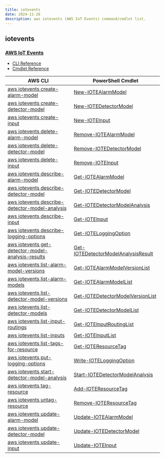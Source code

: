 ```yaml
---
title: iotevents
date: 2024-11-26
description: aws iotevents (AWS IoT Events) command/cmdlet list.
---
```


## iotevents

### [AWS IoT Events](https://aws.amazon.com/iot-events/)

* [CLI Reference](https://awscli.amazonaws.com/v2/documentation/api/latest/reference/iotevents/index.html)
* [Cmdlet Reference](https://docs.aws.amazon.com/powershell/latest/reference/items/AWS_IoT_Events_cmdlets.html)

|AWS CLI|PowerShell Cmdlet|
|----|----|
|[aws iotevents create-alarm-model](https://awscli.amazonaws.com/v2/documentation/api/latest/reference/iotevents/create-alarm-model.html)|[New-IOTEAlarmModel](https://docs.aws.amazon.com/powershell/latest/reference/items/New-IOTEAlarmModel.html)|
|[aws iotevents create-detector-model](https://awscli.amazonaws.com/v2/documentation/api/latest/reference/iotevents/create-detector-model.html)|[New-IOTEDetectorModel](https://docs.aws.amazon.com/powershell/latest/reference/items/New-IOTEDetectorModel.html)|
|[aws iotevents create-input](https://awscli.amazonaws.com/v2/documentation/api/latest/reference/iotevents/create-input.html)|[New-IOTEInput](https://docs.aws.amazon.com/powershell/latest/reference/items/New-IOTEInput.html)|
|[aws iotevents delete-alarm-model](https://awscli.amazonaws.com/v2/documentation/api/latest/reference/iotevents/delete-alarm-model.html)|[Remove-IOTEAlarmModel](https://docs.aws.amazon.com/powershell/latest/reference/items/Remove-IOTEAlarmModel.html)|
|[aws iotevents delete-detector-model](https://awscli.amazonaws.com/v2/documentation/api/latest/reference/iotevents/delete-detector-model.html)|[Remove-IOTEDetectorModel](https://docs.aws.amazon.com/powershell/latest/reference/items/Remove-IOTEDetectorModel.html)|
|[aws iotevents delete-input](https://awscli.amazonaws.com/v2/documentation/api/latest/reference/iotevents/delete-input.html)|[Remove-IOTEInput](https://docs.aws.amazon.com/powershell/latest/reference/items/Remove-IOTEInput.html)|
|[aws iotevents describe-alarm-model](https://awscli.amazonaws.com/v2/documentation/api/latest/reference/iotevents/describe-alarm-model.html)|[Get-IOTEAlarmModel](https://docs.aws.amazon.com/powershell/latest/reference/items/Get-IOTEAlarmModel.html)|
|[aws iotevents describe-detector-model](https://awscli.amazonaws.com/v2/documentation/api/latest/reference/iotevents/describe-detector-model.html)|[Get-IOTEDetectorModel](https://docs.aws.amazon.com/powershell/latest/reference/items/Get-IOTEDetectorModel.html)|
|[aws iotevents describe-detector-model-analysis](https://awscli.amazonaws.com/v2/documentation/api/latest/reference/iotevents/describe-detector-model-analysis.html)|[Get-IOTEDetectorModelAnalysis](https://docs.aws.amazon.com/powershell/latest/reference/items/Get-IOTEDetectorModelAnalysis.html)|
|[aws iotevents describe-input](https://awscli.amazonaws.com/v2/documentation/api/latest/reference/iotevents/describe-input.html)|[Get-IOTEInput](https://docs.aws.amazon.com/powershell/latest/reference/items/Get-IOTEInput.html)|
|[aws iotevents describe-logging-options](https://awscli.amazonaws.com/v2/documentation/api/latest/reference/iotevents/describe-logging-options.html)|[Get-IOTELoggingOption](https://docs.aws.amazon.com/powershell/latest/reference/items/Get-IOTELoggingOption.html)|
|[aws iotevents get-detector-model-analysis-results](https://awscli.amazonaws.com/v2/documentation/api/latest/reference/iotevents/get-detector-model-analysis-results.html)|[Get-IOTEDetectorModelAnalysisResult](https://docs.aws.amazon.com/powershell/latest/reference/items/Get-IOTEDetectorModelAnalysisResult.html)|
|[aws iotevents list-alarm-model-versions](https://awscli.amazonaws.com/v2/documentation/api/latest/reference/iotevents/list-alarm-model-versions.html)|[Get-IOTEAlarmModelVersionList](https://docs.aws.amazon.com/powershell/latest/reference/items/Get-IOTEAlarmModelVersionList.html)|
|[aws iotevents list-alarm-models](https://awscli.amazonaws.com/v2/documentation/api/latest/reference/iotevents/list-alarm-models.html)|[Get-IOTEAlarmModelList](https://docs.aws.amazon.com/powershell/latest/reference/items/Get-IOTEAlarmModelList.html)|
|[aws iotevents list-detector-model-versions](https://awscli.amazonaws.com/v2/documentation/api/latest/reference/iotevents/list-detector-model-versions.html)|[Get-IOTEDetectorModelVersionList](https://docs.aws.amazon.com/powershell/latest/reference/items/Get-IOTEDetectorModelVersionList.html)|
|[aws iotevents list-detector-models](https://awscli.amazonaws.com/v2/documentation/api/latest/reference/iotevents/list-detector-models.html)|[Get-IOTEDetectorModelList](https://docs.aws.amazon.com/powershell/latest/reference/items/Get-IOTEDetectorModelList.html)|
|[aws iotevents list-input-routings](https://awscli.amazonaws.com/v2/documentation/api/latest/reference/iotevents/list-input-routings.html)|[Get-IOTEInputRoutingList](https://docs.aws.amazon.com/powershell/latest/reference/items/Get-IOTEInputRoutingList.html)|
|[aws iotevents list-inputs](https://awscli.amazonaws.com/v2/documentation/api/latest/reference/iotevents/list-inputs.html)|[Get-IOTEInputList](https://docs.aws.amazon.com/powershell/latest/reference/items/Get-IOTEInputList.html)|
|[aws iotevents list-tags-for-resource](https://awscli.amazonaws.com/v2/documentation/api/latest/reference/iotevents/list-tags-for-resource.html)|[Get-IOTEResourceTag](https://docs.aws.amazon.com/powershell/latest/reference/items/Get-IOTEResourceTag.html)|
|[aws iotevents put-logging-options](https://awscli.amazonaws.com/v2/documentation/api/latest/reference/iotevents/put-logging-options.html)|[Write-IOTELoggingOption](https://docs.aws.amazon.com/powershell/latest/reference/items/Write-IOTELoggingOption.html)|
|[aws iotevents start-detector-model-analysis](https://awscli.amazonaws.com/v2/documentation/api/latest/reference/iotevents/start-detector-model-analysis.html)|[Start-IOTEDetectorModelAnalysis](https://docs.aws.amazon.com/powershell/latest/reference/items/Start-IOTEDetectorModelAnalysis.html)|
|[aws iotevents tag-resource](https://awscli.amazonaws.com/v2/documentation/api/latest/reference/iotevents/tag-resource.html)|[Add-IOTEResourceTag](https://docs.aws.amazon.com/powershell/latest/reference/items/Add-IOTEResourceTag.html)|
|[aws iotevents untag-resource](https://awscli.amazonaws.com/v2/documentation/api/latest/reference/iotevents/untag-resource.html)|[Remove-IOTEResourceTag](https://docs.aws.amazon.com/powershell/latest/reference/items/Remove-IOTEResourceTag.html)|
|[aws iotevents update-alarm-model](https://awscli.amazonaws.com/v2/documentation/api/latest/reference/iotevents/update-alarm-model.html)|[Update-IOTEAlarmModel](https://docs.aws.amazon.com/powershell/latest/reference/items/Update-IOTEAlarmModel.html)|
|[aws iotevents update-detector-model](https://awscli.amazonaws.com/v2/documentation/api/latest/reference/iotevents/update-detector-model.html)|[Update-IOTEDetectorModel](https://docs.aws.amazon.com/powershell/latest/reference/items/Update-IOTEDetectorModel.html)|
|[aws iotevents update-input](https://awscli.amazonaws.com/v2/documentation/api/latest/reference/iotevents/update-input.html)|[Update-IOTEInput](https://docs.aws.amazon.com/powershell/latest/reference/items/Update-IOTEInput.html)|

